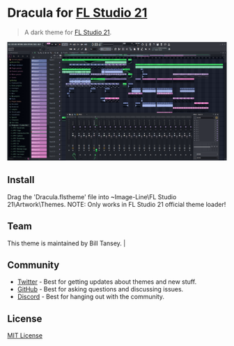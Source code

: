 # Dracula for [FL Studio 21](https://www.image-line.com/)

> A dark theme for [FL Studio 21](https://www.image-line.com/).

![Screenshot](https://github.com/TanZboi/Dracula-for-FL-Studio-21/blob/master/FLS%20Dracula.png?raw=true)

## Install

Drag the 'Dracula.flstheme' file into ~Image-Line\FL Studio 21\Artwork\Themes.
NOTE: Only works in FL Studio 21 official theme loader!

## Team

This theme is maintained by Bill Tansey.                                             |
## Community

- [Twitter](https://twitter.com/draculatheme) - Best for getting updates about themes and new stuff.
- [GitHub](https://github.com/dracula/dracula-theme/discussions) - Best for asking questions and discussing issues.
- [Discord](https://draculatheme.com/discord-invite) - Best for hanging out with the community.

## License

[MIT License](./LICENSE)
